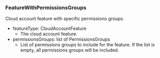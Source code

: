 ### FeatureWithPermissionsGroups
Cloud account feature with specific permissions groups.

- featureType: CloudAccountFeature
  - The cloud account feature.
- permissionsGroups: list of PermissionsGroups
  - List of permissions groups to include for the feature. If the list is empty, all permissions groups will be included.
